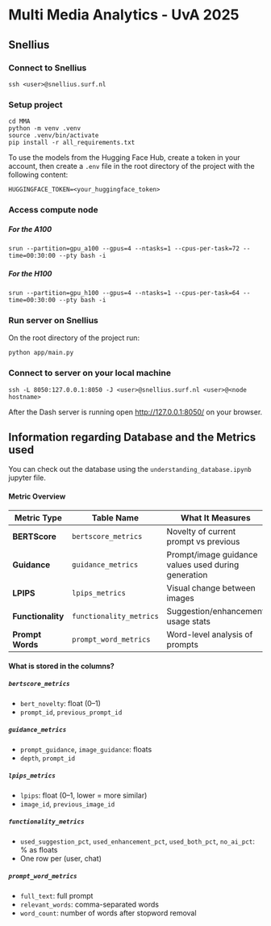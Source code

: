 # Multi Media Analytics - UvA 2025

## Snellius
### Connect to Snellius
```
ssh <user>@snellius.surf.nl 
```

### Setup project
```
cd MMA
python -m venv .venv
source .venv/bin/activate
pip install -r all_requirements.txt
```

To use the models from the Hugging Face Hub, create a token in your account, then create a `.env` file in the root directory of the project with the following content:
```
HUGGINGFACE_TOKEN=<your_huggingface_token>
```

### Access compute node

##### For the A100
```
srun --partition=gpu_a100 --gpus=4 --ntasks=1 --cpus-per-task=72 --time=00:30:00 --pty bash -i
```

##### For the H100
```
srun --partition=gpu_h100 --gpus=4 --ntasks=1 --cpus-per-task=64 --time=00:30:00 --pty bash -i
```


### Run server on Snellius
On the root directory of the project run:
```
python app/main.py
```

### Connect to server on your local machine
```
ssh -L 8050:127.0.0.1:8050 -J <user>@snellius.surf.nl <user>@<node hostname>
```

After the Dash server is running open http://127.0.0.1:8050/ on your browser.

## Information regarding Database and the Metrics used

You can check out the database using the `understanding_database.ipynb` jupyter file.


#### Metric Overview

| Metric Type       | Table Name              | What It Measures                                    |
| ----------------- | ----------------------- | --------------------------------------------------- |
| **BERTScore**     | `bertscore_metrics`     | Novelty of current prompt vs previous               |
| **Guidance**      | `guidance_metrics`      | Prompt/image guidance values used during generation |
| **LPIPS**         | `lpips_metrics`         | Visual change between images                        |
| **Functionality** | `functionality_metrics` | Suggestion/enhancement usage stats                  |
| **Prompt Words**  | `prompt_word_metrics`   | Word-level analysis of prompts                      |

#### What is stored in the columns?

##### `bertscore_metrics`

* `bert_novelty`: float (0–1)
* `prompt_id`, `previous_prompt_id`

##### `guidance_metrics`

* `prompt_guidance`, `image_guidance`: floats
* `depth`, `prompt_id`

##### `lpips_metrics`

* `lpips`: float (0–1, lower = more similar)
* `image_id`, `previous_image_id`

##### `functionality_metrics`

* `used_suggestion_pct`, `used_enhancement_pct`, `used_both_pct`, `no_ai_pct`: % as floats
* One row per (user, chat)

##### `prompt_word_metrics`

* `full_text`: full prompt
* `relevant_words`: comma-separated words
* `word_count`: number of words after stopword removal